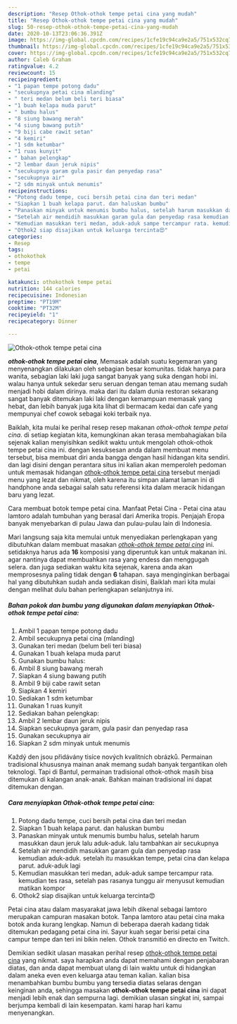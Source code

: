 ```yaml
---
description: "Resep Othok-othok tempe petai cina yang mudah"
title: "Resep Othok-othok tempe petai cina yang mudah"
slug: 50-resep-othok-othok-tempe-petai-cina-yang-mudah
date: 2020-10-13T23:06:36.391Z
image: https://img-global.cpcdn.com/recipes/1cfe19c94ca9e2a5/751x532cq70/othok-othok-tempe-petai-cina-foto-resep-utama.jpg
thumbnail: https://img-global.cpcdn.com/recipes/1cfe19c94ca9e2a5/751x532cq70/othok-othok-tempe-petai-cina-foto-resep-utama.jpg
cover: https://img-global.cpcdn.com/recipes/1cfe19c94ca9e2a5/751x532cq70/othok-othok-tempe-petai-cina-foto-resep-utama.jpg
author: Caleb Graham
ratingvalue: 4.2
reviewcount: 15
recipeingredient:
- "1 papan tempe potong dadu"
- "secukupnya petai cina mlanding"
- " teri medan belum beli teri biasa"
- "1 buah kelapa muda parut"
- " bumbu halus"
- "8 siung bawang merah"
- "4 siung bawang putih"
- "9 biji cabe rawit setan"
- "4 kemiri"
- "1 sdm ketumbar"
- "1 ruas kunyit"
- " bahan pelengkap"
- "2 lembar daun jeruk nipis"
- "secukupnya garam gula pasir dan penyedap rasa"
- "secukupnya air"
- "2 sdm minyak untuk menumis"
recipeinstructions:
- "Potong dadu tempe, cuci bersih petai cina dan teri medan"
- "Siapkan 1 buah kelapa parut. dan haluskan bumbu"
- "Panaskan minyak untuk menumis bumbu halus, setelah harum masukkan daun jeruk lalu aduk-aduk. lalu tambahkan air secukupnya"
- "Setelah air mendidih masukkan garam gula dan penyedap rasa kemudian aduk-aduk. setelah itu masukkan tempe, petai cina dan kelapa parut. aduk-aduk lagi"
- "Kemudian masukkan teri medan, aduk-aduk sampe tercampur rata. kemudian tes rasa, setelah pas rasanya tunggu air menyusut kemudian matikan kompor"
- "Othok2 siap disajikan untuk keluarga tercinta😍"
categories:
- Resep
tags:
- othokothok
- tempe
- petai

katakunci: othokothok tempe petai 
nutrition: 144 calories
recipecuisine: Indonesian
preptime: "PT19M"
cooktime: "PT32M"
recipeyield: "1"
recipecategory: Dinner

---
```



![Othok-othok tempe petai cina](https://img-global.cpcdn.com/recipes/1cfe19c94ca9e2a5/751x532cq70/othok-othok-tempe-petai-cina-foto-resep-utama.jpg)

<b><i>othok-othok tempe petai cina</i></b>, Memasak adalah suatu kegemaran yang menyenangkan dilakukan oleh sebagian besar komunitas. tidak hanya para wanita, sebagian laki laki juga sangat banyak yang suka dengan hobi ini. walau hanya untuk sekedar seru seruan dengan teman atau memang sudah menjadi hobi dalam dirinya. maka dari itu dalam dunia restoran sekarang sangat banyak ditemukan laki laki dengan kemampuan memasak yang hebat, dan lebih banyak juga kita lihat di bermacam kedai dan cafe yang mempunyai chef cowok sebagai koki terbaik nya.

Baiklah, kita mulai ke perihal resep resep makanan <i>othok-othok tempe petai cina</i>. di setiap kegiatan kita, kemungkinan akan terasa membahagiakan bila sejenak kalian menyisihkan sedikit waktu untuk mengolah othok-othok tempe petai cina ini. dengan kesuksesan anda dalam membuat menu tersebut, bisa membuat diri anda bangga dengan hasil hidangan kita sendiri. dan lagi disini dengan perantara situs ini kalian akan memperoleh pedoman untuk memasak hidangan <u>othok-othok tempe petai cina</u> tersebut menjadi menu yang lezat dan nikmat, oleh karena itu simpan alamat laman ini di handphone anda sebagai salah satu referensi kita dalam meracik hidangan baru yang lezat.

Cara membuat botok tempe petai cina. Manfaat Petai Cina - Petai cina atau lamtoro adalah tumbuhan yang berasal dari Amerika tropis. Penjajah Eropa banyak menyebarkan di pulau Jawa dan pulau-pulau lain di Indonesia.


Mari langsung saja kita memulai untuk menyediakan perlengkapan yang dibutuhkan dalam membuat masakan <u><i>othok-othok tempe petai cina</i></u> ini. setidaknya harus ada <b>16</b> komposisi yang diperuntuk kan untuk makanan ini. agar nantinya dapat membuahkan rasa yang endess dan menggugah selera. dan juga sediakan waktu kita sejenak, karena anda akan memprosesnya paling tidak dengan <b>6</b> tahapan. saya menginginkan berbagai hal yang dibutuhkan sudah anda sediakan disini, Baiklah mari kita mulai dengan melihat dulu bahan perlengkapan selanjutnya ini.

<!--inarticleads1-->

##### Bahan pokok dan bumbu yang digunakan dalam menyiapkan Othok-othok tempe petai cina:

1. Ambil 1 papan tempe potong dadu
1. Ambil secukupnya petai cina (mlanding)
1. Gunakan  teri medan (belum beli teri biasa)
1. Gunakan 1 buah kelapa muda parut
1. Gunakan  bumbu halus:
1. Ambil 8 siung bawang merah
1. Siapkan 4 siung bawang putih
1. Ambil 9 biji cabe rawit setan
1. Siapkan 4 kemiri
1. Sediakan 1 sdm ketumbar
1. Gunakan 1 ruas kunyit
1. Sediakan  bahan pelengkap:
1. Ambil 2 lembar daun jeruk nipis
1. Siapkan secukupnya garam, gula pasir dan penyedap rasa
1. Gunakan secukupnya air
1. Siapkan 2 sdm minyak untuk menumis


Každý den jsou přidávány tisíce nových kvalitních obrázků. Permainan tradisional khususnya mainan anak memang sudah banyak tergantikan oleh teknologi. Tapi di Bantul, permainan tradisional othok-othok masih bisa ditemukan di kalangan anak-anak. Bahkan mainan tradisional ini dapat ditemukan dengan. 

<!--inarticleads2-->

##### Cara menyiapkan Othok-othok tempe petai cina:

1. Potong dadu tempe, cuci bersih petai cina dan teri medan
1. Siapkan 1 buah kelapa parut. dan haluskan bumbu
1. Panaskan minyak untuk menumis bumbu halus, setelah harum masukkan daun jeruk lalu aduk-aduk. lalu tambahkan air secukupnya
1. Setelah air mendidih masukkan garam gula dan penyedap rasa kemudian aduk-aduk. setelah itu masukkan tempe, petai cina dan kelapa parut. aduk-aduk lagi
1. Kemudian masukkan teri medan, aduk-aduk sampe tercampur rata. kemudian tes rasa, setelah pas rasanya tunggu air menyusut kemudian matikan kompor
1. Othok2 siap disajikan untuk keluarga tercinta😍


Petai cina atau dalam masyarakat jawa lebih dikenal sebagai lamtoro merupakan campuran masakan botok. Tanpa lamtoro atau petai cina maka botok anda kurang lengkap. Namun di beberapa daerah kadang tidak ditemukan pedagang petai cina ini. Sayur kuah segar berisi petai cina campur tempe dan teri ini bikin nelen. Othok transmitió en directo en Twitch. 

Demikian sedikit ulasan masakan perihal resep <u>othok-othok tempe petai cina</u> yang nikmat. saya harapkan anda dapat memahami dengan penjabaran diatas, dan anda dapat membuat ulang di lain waktu untuk di hidangkan dalam aneka even even keluarga atau teman kalian. kalian bisa menambahkan bumbu bumbu yang tersedia diatas selaras dengan keinginan anda, sehingga masakan <b>othok-othok tempe petai cina</b> ini dapat menjadi lebih enak dan sempurna lagi. demikian ulasan singkat ini, sampai berjumpa kembali di lain kesempatan. kami harap hari kamu menyenangkan.

